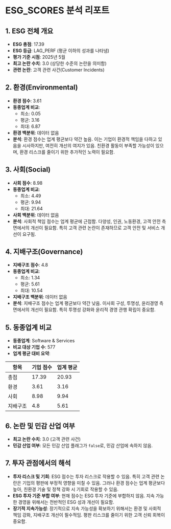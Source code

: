 # ESG_SCORES 분석 리포트

## 1. ESG 전체 개요

- **ESG 총점**: 17.39
- **ESG 등급**: LAG_PERF (평균 이하의 성과를 나타냄)
- **평가 기준 시점**: 2025년 5월
- **최고 논란 수치**: 3.0 (상당한 수준의 논란을 의미함)
- **관련 논란**: 고객 관련 사건(Customer Incidents)

## 2. 환경(Environmental)

- **환경 점수**: 3.61
- **동종업계 비교**:
  - 최소: 0.05
  - 평균: 3.16
  - 최대: 6.87
- **환경 백분위**: 데이터 없음
- **분석**: 환경 점수는 업계 평균보다 약간 높음. 이는 기업이 환경적 책임을 다하고 있음을 시사하지만, 여전히 개선의 여지가 있음. 친환경 활동이 부족할 가능성이 있으며, 환경 리스크를 줄이기 위한 추가적인 노력이 필요함.

## 3. 사회(Social)

- **사회 점수**: 8.98
- **동종업계 비교**:
  - 최소: 4.49
  - 평균: 9.94
  - 최대: 21.64
- **사회 백분위**: 데이터 없음
- **분석**: 사회적 책임 점수는 업계 평균에 근접함. 다양성, 인권, 노동환경, 고객 안전 측면에서의 개선이 필요함. 특히 고객 관련 논란이 존재하므로 고객 안전 및 서비스 개선이 요구됨.

## 4. 지배구조(Governance)

- **지배구조 점수**: 4.8
- **동종업계 비교**:
  - 최소: 1.34
  - 평균: 5.61
  - 최대: 10.54
- **지배구조 백분위**: 데이터 없음
- **분석**: 지배구조 점수는 업계 평균보다 약간 낮음. 이사회 구성, 투명성, 윤리경영 측면에서의 개선이 필요함. 특히 투명성 강화와 윤리적 경영 관행 확립이 중요함.

## 5. 동종업계 비교

- **동종업계**: Software & Services
- **비교 대상 기업 수**: 577
- **업계 평균 대비 요약**:

| 항목            | 기업 점수 | 업계 평균 |
|----------------|----------|----------|
| 총점            | 17.39    | 20.93    |
| 환경            | 3.61     | 3.16     |
| 사회            | 8.98     | 9.94     |
| 지배구조        | 4.8      | 5.61     |

## 6. 논란 및 민감 산업 여부

- **최고 논란 수치**: 3.0 (고객 관련 사건)
- **민감 산업 여부**: 모든 민감 산업 플래그가 `false`로, 민감 산업에 속하지 않음.

## 7. 투자 관점에서의 해석

- **투자 리스크 및 기회**: ESG 점수는 투자 리스크로 작용할 수 있음. 특히 고객 관련 논란은 기업의 평판에 부정적 영향을 미칠 수 있음. 그러나 환경 점수는 업계 평균보다 높아, 친환경 기술 및 정책 강화 시 기회로 작용할 수 있음.
- **ESG 투자 기준 부합 여부**: 현재 점수는 ESG 투자 기준에 부합하지 않음. 지속 가능한 경영을 위해서는 전반적인 ESG 성과 개선이 필요함.
- **장기적 지속가능성**: 장기적으로 지속 가능성을 확보하기 위해서는 환경 및 사회적 책임 강화, 지배구조 개선이 필수적임. 평판 리스크를 줄이기 위한 고객 신뢰 회복이 중요함.